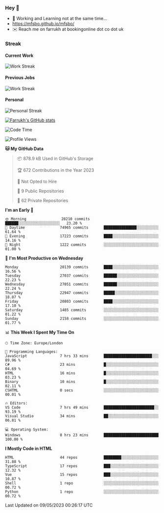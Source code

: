 ### Hey 👋

- 🏃 Working and Learning not at the same time...
- https://mfsbo.github.io/mfsbo/
- ✉️ Reach me on farrukh at bookingonline dot co dot uk

### Streak
#### Current Work
![Work Streak](https://streak-stats.demolab.com/?user=mfsbo)
#### Previous Jobs
![Work Streak](https://streak-stats.demolab.com/?user=farrukhcw)
#### Personal
![Personal Streak](https://streak-stats.demolab.com/?user=farrukhsubhani)

[![Farrukh's GitHub stats](https://github-readme-stats.vercel.app/api?username=mfsbo&hide=stars&count_private=true)](https://github.com/mfsbo/)

<!--START_SECTION:waka-->
![Code Time](http://img.shields.io/badge/Code%20Time-276%20hrs%2056%20mins-blue)

![Profile Views](http://img.shields.io/badge/Profile%20Views-0-blue)

**🐱 My GitHub Data** 

> 📦 878.9 kB Used in GitHub's Storage 
 > 
> 🏆 672 Contributions in the Year 2023
 > 
> 🚫 Not Opted to Hire
 > 
> 📜 9 Public Repositories 
 > 
> 🔑 62 Private Repositories 
 > 
**I'm an Early 🐤** 

```text
🌞 Morning                28210 commits       ██████░░░░░░░░░░░░░░░░░░░   23.20 % 
🌆 Daytime                74965 commits       ███████████████░░░░░░░░░░   61.64 % 
🌃 Evening                17223 commits       ████░░░░░░░░░░░░░░░░░░░░░   14.16 % 
🌙 Night                  1222 commits        ░░░░░░░░░░░░░░░░░░░░░░░░░   01.00 % 
```
📅 **I'm Most Productive on Wednesday** 

```text
Monday                   20139 commits       ████░░░░░░░░░░░░░░░░░░░░░   16.56 % 
Tuesday                  27037 commits       ██████░░░░░░░░░░░░░░░░░░░   22.23 % 
Wednesday                27051 commits       ██████░░░░░░░░░░░░░░░░░░░   22.24 % 
Thursday                 22947 commits       █████░░░░░░░░░░░░░░░░░░░░   18.87 % 
Friday                   20803 commits       ████░░░░░░░░░░░░░░░░░░░░░   17.10 % 
Saturday                 1485 commits        ░░░░░░░░░░░░░░░░░░░░░░░░░   01.22 % 
Sunday                   2158 commits        ░░░░░░░░░░░░░░░░░░░░░░░░░   01.77 % 
```


📊 **This Week I Spent My Time On** 

```text
🕑︎ Time Zone: Europe/London

💬 Programming Languages: 
JavaScript               7 hrs 33 mins       ██████████████████████░░░   89.96 % 
C#                       23 mins             █░░░░░░░░░░░░░░░░░░░░░░░░   04.69 % 
HTML                     16 mins             █░░░░░░░░░░░░░░░░░░░░░░░░   03.23 % 
Binary                   10 mins             █░░░░░░░░░░░░░░░░░░░░░░░░   02.11 % 
CSHTML                   0 secs              ░░░░░░░░░░░░░░░░░░░░░░░░░   00.01 % 

🔥 Editors: 
VS Code                  7 hrs 49 mins       ███████████████████████░░   93.19 % 
Visual Studio            34 mins             ██░░░░░░░░░░░░░░░░░░░░░░░   06.81 % 

💻 Operating System: 
Windows                  8 hrs 23 mins       █████████████████████████   100.00 % 
```

**I Mostly Code in HTML** 

```text
HTML                     44 repos            ████████░░░░░░░░░░░░░░░░░   31.88 % 
TypeScript               17 repos            ███░░░░░░░░░░░░░░░░░░░░░░   12.32 % 
Vue                      15 repos            ███░░░░░░░░░░░░░░░░░░░░░░   10.87 % 
Shell                    1 repo              ░░░░░░░░░░░░░░░░░░░░░░░░░   00.72 % 
Python                   1 repo              ░░░░░░░░░░░░░░░░░░░░░░░░░   00.72 % 
```




 Last Updated on 09/05/2023 00:26:17 UTC
<!--END_SECTION:waka-->
<!--
**mfsbo/mfsbo** is a ✨ _special_ ✨ repository because its `README.md` (this file) appears on your GitHub profile.

Here are some ideas to get you started:

- 🔭 I’m currently working on ...
- 🌱 I’m currently learning ...
- 👯 I’m looking to collaborate on ...
- 🤔 I’m looking for help with ...
- 💬 Ask me about ...
- 📫 How to reach me: ...
- 😄 Pronouns: ...
- ⚡ Fun fact: ...
-->
